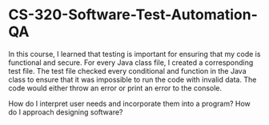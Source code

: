 # CS-320-Software-Test-Automation-QA

In this course, I learned that testing is important for ensuring that my code is functional and secure. For every Java class file, I created a corresponding test file. The test file checked every conditional and function in the Java class to ensure that it was impossible to run the code with invalid data. The code would either throw an error or print an error to the console.



How do I interpret user needs and incorporate them into a program?
How do I approach designing software?
